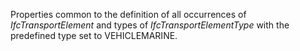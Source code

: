 Properties common to the definition of all occurrences of _IfcTransportElement_ and types of _IfcTransportElementType_ with the predefined type set to VEHICLEMARINE.
